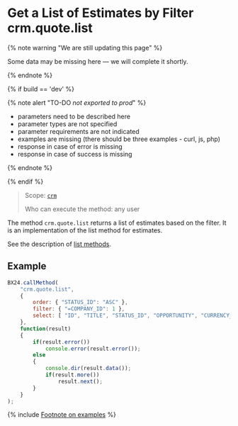 # Get a List of Estimates by Filter crm.quote.list

{% note warning "We are still updating this page" %}

Some data may be missing here — we will complete it shortly.

{% endnote %}

{% if build == 'dev' %}

{% note alert "TO-DO _not exported to prod_" %}

- parameters need to be described here
- parameter types are not specified
- parameter requirements are not indicated
- examples are missing (there should be three examples - curl, js, php)
- response in case of error is missing
- response in case of success is missing

{% endnote %}

{% endif %}

> Scope: [`crm`](../../scopes/permissions.md)
>
> Who can execute the method: any user

The method `crm.quote.list` returns a list of estimates based on the filter. It is an implementation of the list method for estimates.

See the description of [list methods](../../how-to-call-rest-api/list-methods-pecularities.md).

## Example

```javascript
BX24.callMethod(
    "crm.quote.list",
    {
        order: { "STATUS_ID": "ASC" },
        filter: { "=COMPANY_ID": 1 },
        select: [ "ID", "TITLE", "STATUS_ID", "OPPORTUNITY", "CURRENCY_ID" ]
    },
    function(result)
    {
        if(result.error())
            console.error(result.error());
        else
        {
            console.dir(result.data());
            if(result.more())
                result.next();
        }
    }
);
```

{% include [Footnote on examples](../../../_includes/examples.md) %}